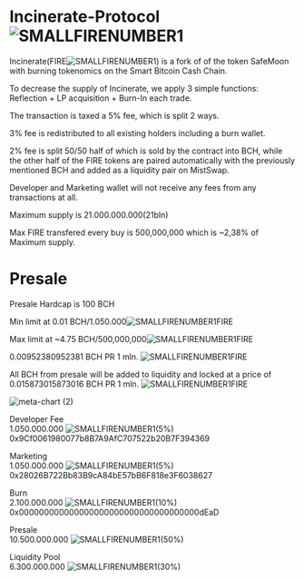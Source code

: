# Incinerate-Protocol![SMALLFIRENUMBER1](https://user-images.githubusercontent.com/93559093/140784072-a80b980d-a2d1-4be9-b154-f7bf438a253a.png)
Incinerate(FIRE![SMALLFIRENUMBER1](https://user-images.githubusercontent.com/93559093/140784416-9abf8f37-2db0-4ce3-8f9b-c11f86bc8efb.png)) is a fork of of the token SafeMoon with burning tokenomics on the Smart Bitcoin Cash Chain.

To decrease the supply of Incinerate, we apply 3 simple functions: Reflection + LP acquisition + Burn-In each trade.

The transaction is taxed a 5% fee, which is split 2 ways.

  3% fee is redistributed to all existing holders including a burn wallet.
  
  2% fee is split 50/50 half of which is sold by the contract into BCH, while the other half of the FIRE tokens are paired automatically with the previously mentioned BCH and added as a liquidity pair on MistSwap.

Developer and Marketing wallet will not receive any fees from any transactions at all.

Maximum supply is 21.000.000.000(21bln)

Max FIRE transfered every buy is 500,000,000 which is ~2,38% of Maximum supply.

# Presale 
Presale Hardcap is 100 BCH

Min limit at  0.01 BCH/1.050.000![SMALLFIRENUMBER1](https://user-images.githubusercontent.com/93559093/140784416-9abf8f37-2db0-4ce3-8f9b-c11f86bc8efb.png)FIRE

Max limit at ~4.75 BCH/500,000,000![SMALLFIRENUMBER1](https://user-images.githubusercontent.com/93559093/140784416-9abf8f37-2db0-4ce3-8f9b-c11f86bc8efb.png)FIRE

0.00952380952381 BCH PR 1 mln. ![SMALLFIRENUMBER1](https://user-images.githubusercontent.com/93559093/140784416-9abf8f37-2db0-4ce3-8f9b-c11f86bc8efb.png)FIRE

All BCH from presale will be added to liquidity and locked at a price of 0.015873015873016 BCH PR 1 mln. ![SMALLFIRENUMBER1](https://user-images.githubusercontent.com/93559093/140784416-9abf8f37-2db0-4ce3-8f9b-c11f86bc8efb.png)FIRE


![meta-chart (2)](https://user-images.githubusercontent.com/93559093/140783250-f26c5f1c-8040-4216-b7ac-58071700b9c0.png)



  Developer Fee	        
  1.050.000.000 ![SMALLFIRENUMBER1](https://user-images.githubusercontent.com/93559093/140784416-9abf8f37-2db0-4ce3-8f9b-c11f86bc8efb.png)(5%)                    
  0x9Cf0061980077b8B7A9AfC707522b20B7F394369
  
  Marketing                     
  1.050.000.000 ![SMALLFIRENUMBER1](https://user-images.githubusercontent.com/93559093/140784416-9abf8f37-2db0-4ce3-8f9b-c11f86bc8efb.png)(5%)                  
  0x28026B722Bb83B9cA84bE57bB6F818e3F6038627
  
  Burn             	          
  2.100.000.000 ![SMALLFIRENUMBER1](https://user-images.githubusercontent.com/93559093/140784416-9abf8f37-2db0-4ce3-8f9b-c11f86bc8efb.png)(10%)                
  0x000000000000000000000000000000000000dEaD

  Presale	        
  10.500.000.000 ![SMALLFIRENUMBER1](https://user-images.githubusercontent.com/93559093/140784416-9abf8f37-2db0-4ce3-8f9b-c11f86bc8efb.png)(50%)                            
  
  
  Liquidity	Pool                          
  6.300.000.000 ![SMALLFIRENUMBER1](https://user-images.githubusercontent.com/93559093/140784416-9abf8f37-2db0-4ce3-8f9b-c11f86bc8efb.png)(30%)                             
  
 
